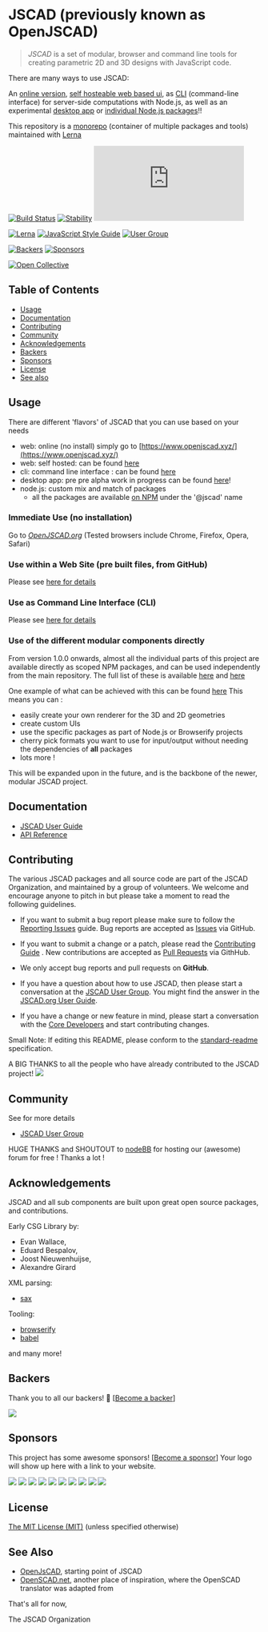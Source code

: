 # JSCAD (previously known as OpenJSCAD)

>*JSCAD* is a set of modular, browser and command line tools for creating parametric 2D and 3D designs with JavaScript code.

There are many ways to use JSCAD:

An [online version](https://www.openjscad.xyz/), [self hosteable web based ui](./packages/web), as [CLI](./packages/cli) (command-line interface) for server-side computations with Node.js, as well as an experimental [desktop app](./packages/desktop) or [individual Node.js packages](./packages/README.md)!!

This repository is a [monorepo](https://medium.com/@maoberlehner/monorepos-in-the-wild-33c6eb246cb9) (container of multiple packages and tools) maintained with [Lerna](https://lernajs.io/)

[![Build Status](https://travis-ci.org/jscad/OpenJSCAD.org.svg?branch=master)](https://travis-ci.org/jscad/OpenJSCAD.org)
[![Stability](https://img.shields.io/badge/stability-stable-green.svg)](https://github.com/emersion/stability-badges#stable)
[![All Dependencies](https://img.shields.io/librariesio/github/jscad/OpenJSCAD.org)](https://github.com/jscad/OpenJSCAD.org)

[![Lerna](https://img.shields.io/badge/maintained%20with-lerna-cc00ff.svg)](https://lernajs.io/)
[![JavaScript Style Guide](https://img.shields.io/badge/code_style-standard-brightgreen.svg)](https://standardjs.com)
[![User Group](https://img.shields.io/badge/maintained%20by-user%20group-blue)](https://openjscad.nodebb.com/)

[![Backers](https://img.shields.io/opencollective/backers/openjscad)](https://opencollective.com/openjscad)
[![Sponsors](https://img.shields.io/opencollective/sponsors/openjscad)](https://opencollective.com/openjscad)

<a href="https://opencollective.com/openjscad"><img src="https://opencollective.com/openjscad/donate/button.png?color=blue" alt="Open Collective"></a>

## Table of Contents

- [Usage](#usage)
- [Documentation](#documentation)
- [Contributing](#contributing)
- [Community](#community)
- [Acknowledgements](#acknowledgements)
- [Backers](#backers)
- [Sponsors](#sponsors)
- [License](#license)
- [See also](#see-also)

## Usage

There are different 'flavors' of JSCAD that you can use based on your needs
- web: online (no install) simply go to [https://www.openjscad.xyz/](https://www.openjscad.xyz/)
- web: self hosted: can be found [here](./packages/web)
- cli: command line interface : can be found [here](./packages/cli)
- desktop app: pre pre alpha work in progress can be found [here](./packages/desktop)!
- node.js: custom mix and match of packages
  * all the packages are available [on NPM](https://www.npmjs.com/search?q=%40jscad) under the '@jscad' name

### Immediate Use (no installation)

Go to *[OpenJSCAD.org](http://www.openjscad.xyz)* (Tested browsers include Chrome, Firefox, Opera, Safari)

### Use within a Web Site (pre built files, from GitHub)

Please see [here for details](./packages/web/README.md)

### Use as Command Line Interface (CLI)

Please see [here for details](./packages/cli/README.md)

### Use of the different modular components directly

From version 1.0.0 onwards, almost all the individual parts of this project are available
directly as scoped NPM packages, and can be used independently from the main repository.
The full list of these is available [here](./packages/README.md) and [here](https://www.npmjs.com/org/jscad)

One example of what can be achieved with this can be found [here](https://esnextb.in/?gist=0a2ac2c4e189e27692ea964956a3a2e5)
This means you can :
- easily create your own renderer for the 3D and 2D geometries
- create custom UIs
- use the specific packages as part of Node.js or Browserify projects
- cherry pick formats you want to use for input/output without needing the dependencies of **all** packages
- lots more !

This will be expanded upon in the future, and is the backbone of the newer, modular JSCAD project.

## Documentation

- [JSCAD User Guide](https://www.openjscad.xyz/guide.html)
- [API Reference](https://www.openjscad.xyz/docs)

## Contributing

The various JSCAD packages and all source code are part of the JSCAD Organization, and maintained by a group of volunteers.
We welcome and encourage anyone to pitch in but please take a moment to read the following guidelines.

* If you want to submit a bug report please make sure to follow the [Reporting Issues](https://github.com/jscad/OpenJSCAD.org/wiki/Reporting-Issues) guide. Bug reports are accepted as [Issues](https://github.com/jscad/OpenJSCAD.org/issues/) via GitHub.

* If you want to submit a change or a patch, please read the [Contributing Guide](./CONTRIBUTING.md) . New contributions are accepted as [Pull Requests](https://github.com/jscad/OpenJSCAD.org/pulls/) via GithHub.

* We only accept bug reports and pull requests on **GitHub**.

* If you have a question about how to use JSCAD, then please start a conversation at the [JSCAD User Group](https://openjscad.xyz/forum.html). You might find the answer in the [JSCAD.org User Guide](https://www.openjscad.xyz/guide.html).

* If you have a change or new feature in mind, please start a conversation with the [Core Developers](https://openjscad.xyz/forum.html) and start contributing changes.

Small Note: If editing this README, please conform to the [standard-readme](https://github.com/RichardLitt/standard-readme) specification.

A BIG THANKS to all the people who have already contributed to the JSCAD project!
<a href="graphs/contributors"><img src="https://opencollective.com/openjscad/contributors.svg?width=890" /></a>

## Community

See for more details
* [JSCAD User Group](https://openjscad.xyz/forum.html)

HUGE THANKS and SHOUTOUT to [nodeBB](https://nodebb.org/) for hosting our (awesome) forum for free ! Thanks a lot !

## Acknowledgements

JSCAD and all sub components are built upon great open source packages, and contributions.

Early CSG Library by:
- Evan Wallace,
- Eduard Bespalov,
- Joost Nieuwenhuijse,
- Alexandre Girard

XML parsing:
- [sax](https://github.com/isaacs/sax-js)

Tooling:
- [browserify](http://browserify.org/)
- [babel](https://babeljs.io/)

and many more!

## Backers

Thank you to all our backers! 🙏 [[Become a backer](https://opencollective.com/openjscad#backer)]

<a href="https://opencollective.com/openjscad#backers" target="_blank"><img src="https://opencollective.com/openjscad/backers.svg?width=890"></a>

## Sponsors

This project has some awesome sponsors! [[Become a sponsor](https://opencollective.com/openjscad#sponsor)]
Your logo will show up here with a link to your website.

<a href="https://opencollective.com/openjscad/sponsor/0/website" target="_blank"><img src="https://opencollective.com/openjscad/sponsor/0/avatar.svg"></a>
<a href="https://opencollective.com/openjscad/sponsor/1/website" target="_blank"><img src="https://opencollective.com/openjscad/sponsor/1/avatar.svg"></a>
<a href="https://opencollective.com/openjscad/sponsor/2/website" target="_blank"><img src="https://opencollective.com/openjscad/sponsor/2/avatar.svg"></a>
<a href="https://opencollective.com/openjscad/sponsor/3/website" target="_blank"><img src="https://opencollective.com/openjscad/sponsor/3/avatar.svg"></a>
<a href="https://opencollective.com/openjscad/sponsor/4/website" target="_blank"><img src="https://opencollective.com/openjscad/sponsor/4/avatar.svg"></a>
<a href="https://opencollective.com/openjscad/sponsor/5/website" target="_blank"><img src="https://opencollective.com/openjscad/sponsor/5/avatar.svg"></a>
<a href="https://opencollective.com/openjscad/sponsor/6/website" target="_blank"><img src="https://opencollective.com/openjscad/sponsor/6/avatar.svg"></a>
<a href="https://opencollective.com/openjscad/sponsor/7/website" target="_blank"><img src="https://opencollective.com/openjscad/sponsor/7/avatar.svg"></a>
<a href="https://opencollective.com/openjscad/sponsor/8/website" target="_blank"><img src="https://opencollective.com/openjscad/sponsor/8/avatar.svg"></a>
<a href="https://opencollective.com/openjscad/sponsor/9/website" target="_blank"><img src="https://opencollective.com/openjscad/sponsor/9/avatar.svg"></a>

## License

[The MIT License (MIT)](./LICENSE)
(unless specified otherwise)

## See Also

- [OpenJsCAD](http://joostn.github.com/OpenJsCad/), starting point of JSCAD
- [OpenSCAD.net](http://garyhodgson.github.com/openscad.net/), another place of inspiration, where the OpenSCAD translator was adapted from

That's all for now,

The JSCAD Organization
